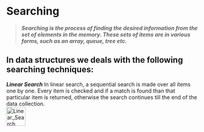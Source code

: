 # Searching
> ***Searching is the process of finding the desired information from the set of elements in the memory. These sets of items are in various forms, such as an array, queue, tree etc.***

## In data structures we deals with the following searching techniques:
***Linear Search***
In linear search, a sequential search is made over all items one by one. Every item is checked and if a match is found than that particular item is returned, otherwise the search continues till the end of the data collection.
<br>
<img align="centre" alt="Linear_Search" width="50px" src = "https://www.tutorialspoint.com/data_structures_algorithms/images/linear_search.gif"/>
